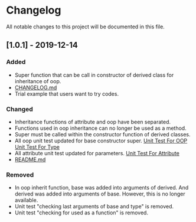 # Changelog
All notable changes to this project will be documented in this file.

## [1.0.1] - 2019-12-14
### Added
- Super function that can be call in constructor of derived class for inheritance of oop.
- [CHANGELOG.md](https://github.com/JosephUz/juof/blob/master/CHANGELOG.md)
- Trial example that users want to try codes.

### Changed
- Inheritance functions of attribute and oop have been separated.
- Functions used in oop inheritance can no longer be used as a method.
- Super must be called within the constructor function of derived classes.
- All oop unit test updated for base constructor super. [Unit Test For OOP](https://github.com/JosephUz/juof/tree/master/test/oop) [Unit Test For Type](https://github.com/JosephUz/juof/tree/master/test/oop)
- All attribute unit test updated for parameters. [Unit Test For Attribute](https://github.com/JosephUz/juof/tree/master/test/attribute)
- [README.md](https://github.com/JosephUz/juof/blob/master/README.md)

### Removed
- In oop inherit function, base was added into arguments of derived. And derived was added into arguments of base. However, this is no longer available.
- Unit test "checking last arguments of base and type" is removed.
- Unit test "checking for used as a function" is removed.